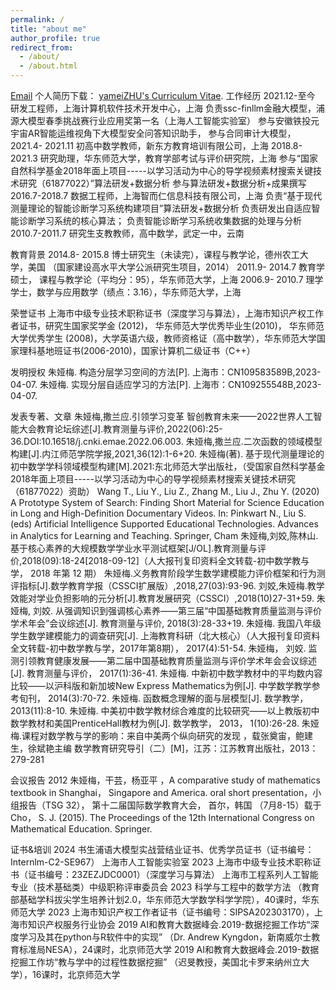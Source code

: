 ```yaml
---
permalink: /
title: "about me"
author_profile: true
redirect_from: 
  - /about/
  - /about.html
---
```

[Email](mailto:haidizym@163.com)
个人简历下载： [yameiZHU's Curriculum Vitae](../assets/Curriculum_Vitae.pdf).
工作经历
2021.12-至今       研发工程师，上海计算机软件技术开发中心，上海
			负责ssc-finllm金融大模型，浦源大模型春季挑战赛行业应用奖第一名（上海人工智能实验室）
			参与安徽铁投元宇宙AR智能运维视角下大模型安全问答知识助手，
			参与合同审计大模型，
2021.4- 2021.11    初高中数学教师，新东方教育培训有限公司，上海
2018.8-2021.3      研究助理，华东师范大学，教育学部考试与评价研究院，上海
			参与“国家自然科学基金2018年面上项目-----以学习活动为中心的导学视频素材搜索关键技术研究（61877022）”算法研发+数据分析
			参与算法研发+数据分析+成果撰写
2016.7-2018.7      数据工程师，上海智而仁信息科技有限公司，上海
			负责“基于现代测量理论的智能诊断学习系统构建项目”算法研发+数据分析
			负责研发出自适应智能诊断学习系统的核心算法；
			负责智能诊断学习系统收集数据的处理与分析
2010.7-2011.7       研究生支教教师，高中数学，武定一中，云南

教育背景
2014.8- 2015.8         博士研究生（未读完），课程与教学论，德州农工大学，美国 
		      （国家建设高水平大学公派研究生项目，2014）
2011.9- 2014.7         教育学硕士， 课程与教学论（平均分：95），华东师范大学，上海
2006.9- 2010.7         理学学士，数学与应用数学（绩点：3.16），华东师范大学，上海

荣誉证书
上海市中级专业技术职称证书（深度学习与算法），上海市知识产权工作者证书，研究生国家奖学金 (2012)， 华东师范大学优秀毕业生(2010)， 华东师范大学优秀学生 (2008)，大学英语六级，教师资格证（高中数学），华东师范大学国家理科基地班证书(2006-2010)，国家计算机二级证书（C++）

发明授权
朱娅梅. 构造分层学习空间的方法[P]. 上海市：CN109583589B,2023-04-07.
朱娅梅. 实现分层自适应学习的方法[P]. 上海市：CN109255548B,2023-04-07.

发表专著、文章
朱娅梅,撒兰应.引领学习变革 智创教育未来——2022世界人工智能大会教育论坛综述[J].教育测量与评价,2022(06):25-36.DOI:10.16518/j.cnki.emae.2022.06.003.
朱娅梅,撒兰应.二次函数的领域模型构建[J].内江师范学院学报,2021,36(12):1-6+20.
朱娅梅(著). 基于现代测量理论的初中数学学科领域模型构建[M].2021:东北师范大学出版社，（受国家自然科学基金2018年面上项目-----以学习活动为中心的导学视频素材搜索关键技术研究（61877022）资助）
Wang T., Liu Y., Liu Z., Zhang M., Liu J., Zhu Y. (2020) A Prototype System of Search: Finding Short Material for Science Education in Long and High-Definition Documentary Videos. In: Pinkwart N., Liu S. (eds) Artificial Intelligence Supported Educational Technologies. Advances in Analytics for Learning and Teaching. Springer, Cham
朱娅梅,刘姣,陈林山.基于核心素养的大规模数学学业水平测试框架[J/OL].教育测量与评价,2018(09):18-24[2018-09-12]（人大报刊复印资料全文转载-初中数学教与学， 2018 年第 12 期）
朱娅梅.义务教育阶段学生数学建模能力评价框架和行为测评指标[J].数学教育学报（CSSCI扩展版）,2018,27(03):93-96.
刘姣,朱娅梅.教学效能对学业负担影响的元分析[J].教育发展研究（CSSCI）,2018(10)27-31+59.
朱娅梅, 刘姣. 从强调知识到强调核心素养——第三届“中国基础教育质量监测与评价学术年会”会议综述[J]. 教育测量与评价, 2018(3):28-33+19.
朱娅梅. 我国八年级学生数学建模能力的调查研究[J]. 上海教育科研（北大核心）（人大报刊复印资料全文转载-初中数学教与学，2017年第8期）， 2017(4):51-54.
朱娅梅， 刘姣. 监测引领教育健康发展——第二届中国基础教育质量监测与评价学术年会会议综述[J]. 教育测量与评价， 2017(1):36-41.
朱娅梅. 中新初中数学教材中的平均数内容比较——以沪科版和新加坡New  Express Mathematics为例[J]. 中学数学教学参考旬刊， 2014(3):70-72.
朱娅梅. 函数概念理解的面与层模型[J]. 数学教学， 2013(11):8-10.
朱娅梅. 中美初中数学教材综合难度的比较研究——以上教版初中数学教材和美国PrenticeHall教材为例[J]. 数学教学， 2013， 1(10):26-28.
朱娅梅.课程对数学教与学的影响：来自中美两个纵向研究的发现 ，载张奠宙，鲍建生，徐斌艳主编  数学教育研究导引（二）[M]，江苏：江苏教育出版社，2013：279-281

会议报告
2012        朱娅梅，干芸，杨亚平 ，A  comparative  study  of  mathematics  textbook  in  Shanghai，  Singapore  and  America. oral  short presentation，小组报告（TSG 32）， 第十二届国际数学教育大会， 首尔，韩国 （7月8-15）载于Cho， S. J. (2015). The Proceedings of the 12th International Congress on Mathematical Education. Springer.

证书&培训
2024      书生浦语大模型实战营结业证书、优秀学员证书（证书编号：Internlm-C2-SE967）
              上海市人工智能实验室
2023      上海市中级专业技术职称证书（证书编号：23ZEZJDC0001）（深度学习与算法）
              上海市工程系列人工智能专业（技术基础类）中级职称评审委员会
2023      科学与工程中的数学方法
（教育部基础学科拔尖学生培养计划2.0，华东师范大学数学科学学院），40课时，华东师范大学
2023      上海市知识产权工作者证书（证书编号：SIPSA202303170），上海市知识产权服务行业协会
2019      AI和教育大数据峰会.2019-数据挖掘工作坊“深度学习及其在python与R软件中的实现”
（Dr. Andrew Kyngdon，新南威尔士教育标准局NESA），24课时，北京师范大学
2019      AI和教育大数据峰会.2019-数据挖掘工作坊“教与学中的过程性数据挖掘”
（迟旻教授，美国北卡罗来纳州立大学），16课时，北京师范大学

